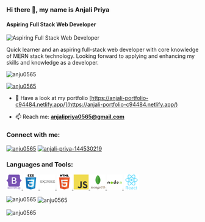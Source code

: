 ### Hi there 👋, my name is Anjali Priya
#### Aspiring Full Stack Web Developer
![Aspiring Full Stack Web Developer](https://www.aalpha.net/wp-content/uploads/2020/12/full-stack-development.gif)

Quick learner and an aspiring full-stack web developer with core knowledge of MERN stack technology. Looking forward to applying and enhancing my skills and knowledge as a developer.

<p align="left"> <img src="https://komarev.com/ghpvc/?username=anju0565&label=Profile%20views&color=0e75b6&style=flat" alt="anju0565" /> </p>

<p align="left"> <a href="https://github.com/ryo-ma/github-profile-trophy"><img src="https://github-profile-trophy.vercel.app/?username=anju0565" alt="anju0565" /></a> </p>

- 💬 Have a look at my portfolio [https://anjali-portfolio-c94484.netlify.app/](https://anjali-portfolio-c94484.netlify.app/)

- 📫 Reach me: **anjalipriya0565@gmail.com**

<h3 align="left">Connect with me:</h3>
<p align="left">
<a href="https://twitter.com/anju0565" target="blank"><img align="center" src="https://raw.githubusercontent.com/rahuldkjain/github-profile-readme-generator/master/src/images/icons/Social/twitter.svg" alt="anju0565" height="30" width="40" /></a>
<a href="https://linkedin.com/in/anjali-priya-144530219" target="blank"><img align="center" src="https://raw.githubusercontent.com/rahuldkjain/github-profile-readme-generator/master/src/images/icons/Social/linked-in-alt.svg" alt="anjali-priya-144530219" height="30" width="40" /></a>
</p>

<h3 align="left">Languages and Tools:</h3>
<p align="left"> <a href="https://getbootstrap.com" target="_blank" rel="noreferrer"> <img src="https://raw.githubusercontent.com/devicons/devicon/master/icons/bootstrap/bootstrap-plain-wordmark.svg" alt="bootstrap" width="40" height="40"/> </a> <a href="https://www.w3schools.com/css/" target="_blank" rel="noreferrer"> <img src="https://raw.githubusercontent.com/devicons/devicon/master/icons/css3/css3-original-wordmark.svg" alt="css3" width="40" height="40"/> </a> <a href="https://expressjs.com" target="_blank" rel="noreferrer"> <img src="https://raw.githubusercontent.com/devicons/devicon/master/icons/express/express-original-wordmark.svg" alt="express" width="40" height="40"/> </a> <a href="https://www.w3.org/html/" target="_blank" rel="noreferrer"> <img src="https://raw.githubusercontent.com/devicons/devicon/master/icons/html5/html5-original-wordmark.svg" alt="html5" width="40" height="40"/> </a> <a href="https://developer.mozilla.org/en-US/docs/Web/JavaScript" target="_blank" rel="noreferrer"> <img src="https://raw.githubusercontent.com/devicons/devicon/master/icons/javascript/javascript-original.svg" alt="javascript" width="40" height="40"/> </a> <a href="https://www.mongodb.com/" target="_blank" rel="noreferrer"> <img src="https://raw.githubusercontent.com/devicons/devicon/master/icons/mongodb/mongodb-original-wordmark.svg" alt="mongodb" width="40" height="40"/> </a> <a href="https://nodejs.org" target="_blank" rel="noreferrer"> <img src="https://raw.githubusercontent.com/devicons/devicon/master/icons/nodejs/nodejs-original-wordmark.svg" alt="nodejs" width="40" height="40"/> </a> <a href="https://reactjs.org/" target="_blank" rel="noreferrer"> <img src="https://raw.githubusercontent.com/devicons/devicon/master/icons/react/react-original-wordmark.svg" alt="react" width="40" height="40"/> </a> </p>

<p><img align="left" src="https://github-readme-stats.vercel.app/api/top-langs?username=anju0565&show_icons=true&locale=en&layout=compact" alt="anju0565" /></p>

<p>&nbsp;<img align="center" src="https://github-readme-stats.vercel.app/api?username=anju0565&show_icons=true&locale=en" alt="anju0565" /></p>

<p><img align="center" src="https://github-readme-streak-stats.herokuapp.com/?user=anju0565&" alt="anju0565" /></p>
